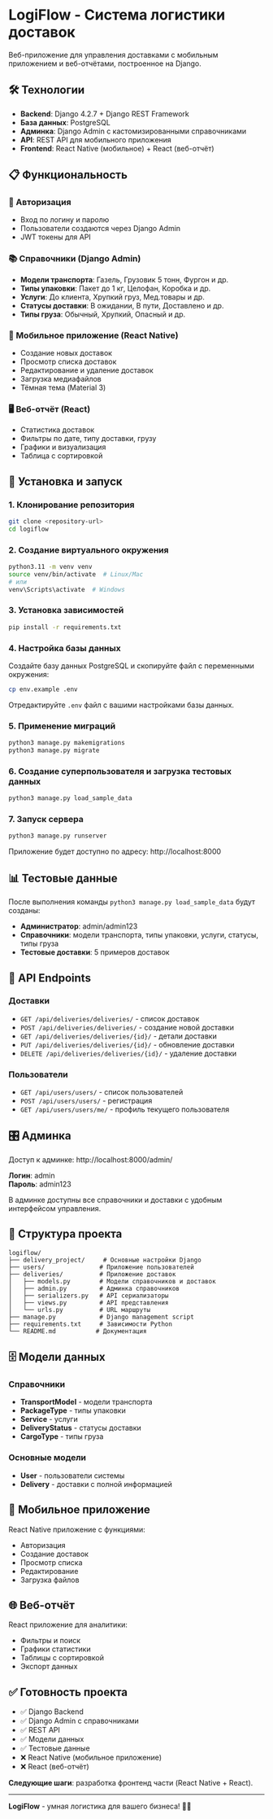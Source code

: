# LogiFlow - Система логистики доставок

Веб-приложение для управления доставками с мобильным приложением и веб-отчётами, построенное на Django.

## 🛠 Технологии

- **Backend**: Django 4.2.7 + Django REST Framework
- **База данных**: PostgreSQL
- **Админка**: Django Admin с кастомизированными справочниками
- **API**: REST API для мобильного приложения
- **Frontend**: React Native (мобильное) + React (веб-отчёт)

## 📋 Функциональность

### 🔑 Авторизация
- Вход по логину и паролю
- Пользователи создаются через Django Admin
- JWT токены для API

### 📚 Справочники (Django Admin)
- **Модели транспорта**: Газель, Грузовик 5 тонн, Фургон и др.
- **Типы упаковки**: Пакет до 1 кг, Целофан, Коробка и др.
- **Услуги**: До клиента, Хрупкий груз, Мед.товары и др.
- **Статусы доставки**: В ожидании, В пути, Доставлено и др.
- **Типы груза**: Обычный, Хрупкий, Опасный и др.

### 📲 Мобильное приложение (React Native)
- Создание новых доставок
- Просмотр списка доставок
- Редактирование и удаление доставок
- Загрузка медиафайлов
- Тёмная тема (Material 3)

### 🖥️ Веб-отчёт (React)
- Статистика доставок
- Фильтры по дате, типу доставки, грузу
- Графики и визуализация
- Таблица с сортировкой

## 🚀 Установка и запуск

### 1. Клонирование репозитория
```bash
git clone <repository-url>
cd logiflow
```

### 2. Создание виртуального окружения
```bash
python3.11 -m venv venv
source venv/bin/activate  # Linux/Mac
# или
venv\Scripts\activate  # Windows
```

### 3. Установка зависимостей
```bash
pip install -r requirements.txt
```

### 4. Настройка базы данных
Создайте базу данных PostgreSQL и скопируйте файл с переменными окружения:
```bash
cp env.example .env
```

Отредактируйте `.env` файл с вашими настройками базы данных.

### 5. Применение миграций
```bash
python3 manage.py makemigrations
python3 manage.py migrate
```

### 6. Создание суперпользователя и загрузка тестовых данных
```bash
python3 manage.py load_sample_data
```

### 7. Запуск сервера
```bash
python3 manage.py runserver
```

Приложение будет доступно по адресу: http://localhost:8000

## 📊 Тестовые данные

После выполнения команды `python3 manage.py load_sample_data` будут созданы:

- **Администратор**: admin/admin123
- **Справочники**: модели транспорта, типы упаковки, услуги, статусы, типы груза
- **Тестовые доставки**: 5 примеров доставок

## 🔌 API Endpoints

### Доставки
- `GET /api/deliveries/deliveries/` - список доставок
- `POST /api/deliveries/deliveries/` - создание новой доставки
- `GET /api/deliveries/deliveries/{id}/` - детали доставки
- `PUT /api/deliveries/deliveries/{id}/` - обновление доставки
- `DELETE /api/deliveries/deliveries/{id}/` - удаление доставки

### Пользователи
- `GET /api/users/users/` - список пользователей
- `POST /api/users/users/` - регистрация
- `GET /api/users/users/me/` - профиль текущего пользователя

## 🎛 Админка

Доступ к админке: http://localhost:8000/admin/

**Логин**: admin  
**Пароль**: admin123

В админке доступны все справочники и доставки с удобным интерфейсом управления.

## 📁 Структура проекта

```
logiflow/
├── delivery_project/     # Основные настройки Django
├── users/               # Приложение пользователей
├── deliveries/          # Приложение доставок
│   ├── models.py        # Модели справочников и доставок
│   ├── admin.py         # Админка справочников
│   ├── serializers.py   # API сериализаторы
│   ├── views.py         # API представления
│   └── urls.py          # URL маршруты
├── manage.py            # Django management script
├── requirements.txt     # Зависимости Python
└── README.md           # Документация
```

## 🗄 Модели данных

### Справочники
- **TransportModel** - модели транспорта
- **PackageType** - типы упаковки
- **Service** - услуги
- **DeliveryStatus** - статусы доставки
- **CargoType** - типы груза

### Основные модели
- **User** - пользователи системы
- **Delivery** - доставки с полной информацией

## 📱 Мобильное приложение

React Native приложение с функциями:
- Авторизация
- Создание доставок
- Просмотр списка
- Редактирование
- Загрузка файлов

## 🌐 Веб-отчёт

React приложение для аналитики:
- Фильтры и поиск
- Графики статистики
- Таблицы с сортировкой
- Экспорт данных

## ✅ Готовность проекта

- ✅ Django Backend
- ✅ Django Admin с справочниками
- ✅ REST API
- ✅ Модели данных
- ✅ Тестовые данные
- ❌ React Native (мобильное приложение)
- ❌ React (веб-отчёт)

**Следующие шаги**: разработка фронтенд части (React Native + React).

---

**LogiFlow** - умная логистика для вашего бизнеса! 🚚✨ 